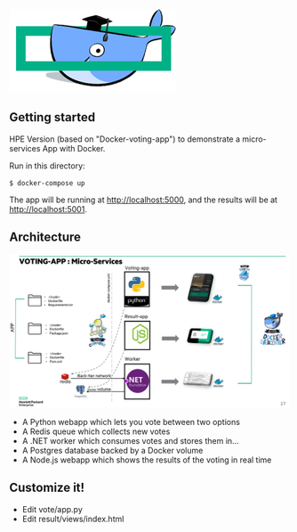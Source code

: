 ![HPE-DOCKER LEARNING LOGO](hpe-docker-learning.png)

Getting started
---------------

HPE Version (based on "Docker-voting-app") to demonstrate a micro-services App with Docker.

Run in this directory:

    $ docker-compose up

The app will be running at [http://localhost:5000](http://localhost:5000), and the results will be at [http://localhost:5001](http://localhost:5001).

Architecture
-----

![Architecture diagram](architecture.png)

* A Python webapp which lets you vote between two options
* A Redis queue which collects new votes
* A .NET worker which consumes votes and stores them in…
* A Postgres database backed by a Docker volume
* A Node.js webapp which shows the results of the voting in real time

Customize it!
-----

* Edit vote/app.py
* Edit result/views/index.html